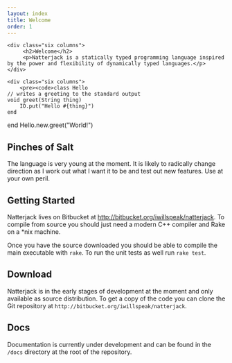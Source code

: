 ```yaml
---
layout: index
title: Welcome
order: 1
---
```


<div class="row">

	<div class="six columns">
		 <h2>Welcome</h2>
		 <p>Natterjack is a statically typed programming language inspired by the power and flexibility of dynamically typed languages.</p>
	</div>

	<div class="six columns">
		<pre><code>class Hello
    // writes a greeting to the standard output
    void greet(String thing)
        IO.put("Hello #{thing}")
    end
end
Hello.new.greet("World!")</code></pre>
	</div>
</div>

## Pinches of Salt

The language is very young at the moment.  It is likely to radically change direction as I work out what I want it to be and test out new features.  Use at your own peril.

## Getting Started

Natterjack lives on Bitbucket at <http://bitbucket.org/iwillspeak/natterjack>.  To compile from source you should just need a modern C++ compiler and Rake on a *nix machine.

Once you have the source downloaded you should be able to compile the main executable with `rake`.  To run the unit tests as well run `rake test`.

## Download

Natterjack is in the early stages of development at the moment and only available as source distribution.  To get a copy of the code you can clone the Git repository at `http://bitbucket.org/iwillspeak/natterjack`.

## Docs

Documentation is currently under development and can be found in the `/docs` directory at the root of the repository.